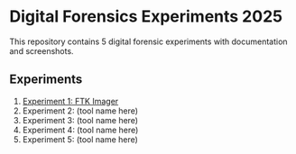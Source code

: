 # Digital Forensics Experiments 2025

This repository contains 5 digital forensic experiments with documentation and screenshots.

## Experiments
1. [Experiment 1: FTK Imager](exp1-FTK-Imager/README.md)
2. Experiment 2: (tool name here)
3. Experiment 3: (tool name here)
4. Experiment 4: (tool name here)
5. Experiment 5: (tool name here)

